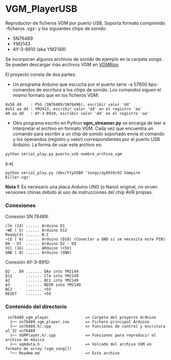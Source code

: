 # VGM_PlayerUSB

Reproductor de ficheros VGM por puerto USB. Soporta formato comprimido -ficheros .vgz- y los
 siguientes chips de sonido:

- SN76489
- YM2143
- AY-3-8910 (aka YM2149)

Se incorporan algunos archivos de sonido de ejemplo en la carpeta _songs_. 
Se pueden descargar más archivos VGM en [VGMRips](http://vgmrips.net)

El proyecto consta de dos partes:

- Un programa Arduino que escucha por el puerto serie -a 57600 bps- comandos de escritura a
los chips de sonido. Los comandos siguen el mismo formato que en los ficheros VGM:

```
0x50 dd    : PSG (SN76489/SN76496), escribir valor 'dd'
0x51 aa dd : YM2413, escribir valor 'dd' en el registro 'aa'
A0 aa dd   : AY-3-8910, escribir valor 'dd' en el registro 'aa'
```

- Otro programa escrito en Python **vgm_streamer.py** se encarga de leer e interpretar el archivo en formato VGM. Cada vez que encuentra un comando para escribir a un chip de sonido soportado envía el comando y los operandos (registro  y valor) correspondientes por el puerto USB Arduino. La forma de usar este archivo es:

```
python serial_play.py puerto_usb nombre_archivo_vgm
```
p.ej

```
python serial_play.py /dev/ttyUSB0 'songs/ay8910/02 Vampire Killer.vgz'
```
**Nota 1**: Es necesario una placa Arduino UNO (o Nano) original, no sirven versiones chinas debido al uso de instrucciones del chip AVR propias.

### Conexiones

Conexion SN 76489:
```
clk (14) ...... Arduino D1
~WE ( 5) ...... Arduino D12
Ready(4) ...... N.C
~CE ( 6) ...... Arduino (D10) (Conectar a GND si se necesita este PIN)
D0 - D7  ...... Arduino D2 - D9
VCC (16) ...... ARduino (+5V)
GND ( 8) ...... Arduino (GND)
```

Conexión AY-3-8910:
```
D2 .. D9 ....... DAx into YM2149
D11      ....... Clk into YM2149
A2       ....... BC1 into YM2149
A3       ....... BDIR into YM2149
BC2      ....... +5V
RESET    ....... +5V
```

### Contenido del directorio
```
 sn76489_vgm_player                => Carpeta del proyecto Arduino
  ├── sn76489_vgm_player.ino       => Fichero principal Arduino
  ├── sn76489.h/.cpp               => Funciones de control y escritura al IC sn76489
  ├── VGMPlayer.h/.cpp             => Funciones para reproducir el archivo de música
  ├── vgmdata.h                    => Volcado del archivo VGM en formato de array (vgm_song[])  
  └── Readme.md                    => Este archivo
```


